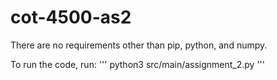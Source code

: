 # cot-4500-as2

There are no requirements other than pip, python, and numpy. 

To run the code, run: 
'''
python3 src/main/assignment_2.py
'''
